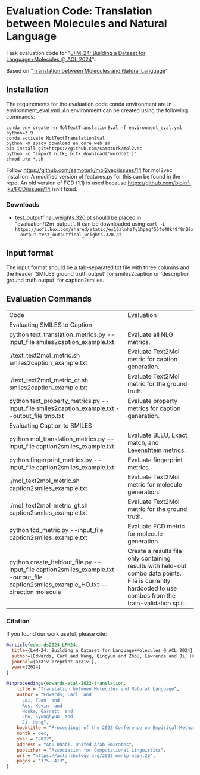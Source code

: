 # Evaluation Code: Translation between Molecules and Natural Language
Task evaluation code for "[L+M-24: Building a Dataset for Language+Molecules @ ACL 2024]()".

Based on "[Translation between Molecules and Natural Language](https://arxiv.org/abs/2204.11817)".


## Installation
The requirements for the evaluation code conda environment are in environment_eval.yml. An environment can be created using the following commands: 

```
conda env create -n MolTextTranslationEval -f environment_eval.yml python=3.9
conda activate MolTextTranslationEval
python -m spacy download en_core_web_sm
pip install git+https://github.com/samoturk/mol2vec
python -c "import nltk; nltk.download('wordnet')"
chmod u+x *.sh
```

Follow https://github.com/samoturk/mol2vec/issues/14 for mol2vec installion. A modified version of features.py for this can be found in the repo. 
An old version of FCD (1.1) is used because https://github.com/bioinf-jku/FCD/issues/14 isn't fixed. 


### Downloads

* [test_outputfinal_weights.320.pt](https://uofi.box.com/s/es16alnhzfy1hpagf55fu48k49f8n29x) should be placed in "evaluation/t2m_output".
It can be downloaded using ```curl -L  https://uofi.box.com/shared/static/es16alnhzfy1hpagf55fu48k49f8n29x --output test_outputfinal_weights.320.pt```

## Input format
The input format should be a tab-separated txt file with three columns and the header 'SMILES ground truth  output' for smiles2caption or 'description	ground truth	output' for caption2smiles. 

## Evaluation Commands

<table>
  <tr>
    <td>Code</td>
    <td>Evaluation</td>
  </tr>
  <tr>
    <td colspan="2">Evaluating SMILES to Caption</td>
  </tr>
  <tr>
    <td>python text_translation_metrics.py --input_file smiles2caption_example.txt</td>
    <td>Evaluate all NLG metrics.</td>
  </tr>
  <tr>
    <td>./text_text2mol_metric.sh smiles2caption_example.txt</td>
    <td>Evaluate Text2Mol metric for caption generation.</td>
  </tr>
  <tr>
    <td>./text_text2mol_metric_gt.sh smiles2caption_example.txt</td>
    <td>Evaluate Text2Mol metric for the ground truth.</td>
  </tr>
  <tr>
    <td>python text_property_metrics.py --input_file smiles2caption_example.txt --output_file tmp.txt</td>
    <td>Evaluate property metrics for caption generation.</td>
  </tr>
  <tr>
    <td colspan="2">Evaluating Caption to SMILES</td>
  </tr>
  <tr>
    <td>python mol_translation_metrics.py --input_file caption2smiles_example.txt</td>
    <td>Evaluate BLEU, Exact match, and Levenshtein metrics.</td>
  </tr>
  <tr>
    <td>python fingerprint_metrics.py --input_file caption2smiles_example.txt</td>
    <td>Evaluate fingerprint metrics.</td>
  </tr>
  <tr>
    <td>./mol_text2mol_metric.sh caption2smiles_example.txt</td>
    <td>Evaluate Text2Mol metric for molecule generation.</td>
  </tr>
  <tr>
    <td>./mol_text2mol_metric_gt.sh caption2smiles_example.txt</td>
    <td>Evaluate Text2Mol metric for the ground truth.</td>
  </tr>
  <tr>
    <td>python fcd_metric.py --input_file caption2smiles_example.txt</td>
    <td>Evaluate FCD metric for molecule generation.</td>
  </tr>
  <tr>
    <td>python create_heldout_file.py --input_file caption2smiles_example.txt --output_file caption2smiles_example_HO.txt --direction molecule</td>
    <td>Create a results file only containing results with held-out combo data points. File is currently hardcoded to use combos from the train-validation split. </td>
  </tr>
</table>



### Citation
If you found our work useful, please cite:


```bibtex
@article{edwards2024_LPM24,
  title={L+M-24: Building a Dataset for Language+Molecules @ ACL 2024},
  author={Edwards, Carl and Wang, Qingyun and Zhou, Lawrence and Ji, Heng},
  journal={arXiv preprint arXiv:},
  year={2024}
}

@inproceedings{edwards-etal-2022-translation,
    title = "Translation between Molecules and Natural Language",
    author = "Edwards, Carl  and
      Lai, Tuan  and
      Ros, Kevin  and
      Honke, Garrett  and
      Cho, Kyunghyun  and
      Ji, Heng",
    booktitle = "Proceedings of the 2022 Conference on Empirical Methods in Natural Language Processing",
    month = dec,
    year = "2022",
    address = "Abu Dhabi, United Arab Emirates",
    publisher = "Association for Computational Linguistics",
    url = "https://aclanthology.org/2022.emnlp-main.26",
    pages = "375--413",
}
```
